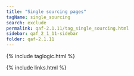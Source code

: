 ```yaml
---
title: "Single sourcing pages"
tagName: single_sourcing
search: exclude
permalink: qaf-2.1.11/tag_single_sourcing.html
sidebar: qaf_2_1_11-sidebar
folder: qaf-2.1.11
---
```

{% include taglogic.html %}

{% include links.html %}
